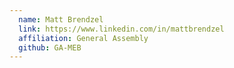 ```yaml
---
  name: Matt Brendzel
  link: https://www.linkedin.com/in/mattbrendzel
  affiliation: General Assembly
  github: GA-MEB
---
```

